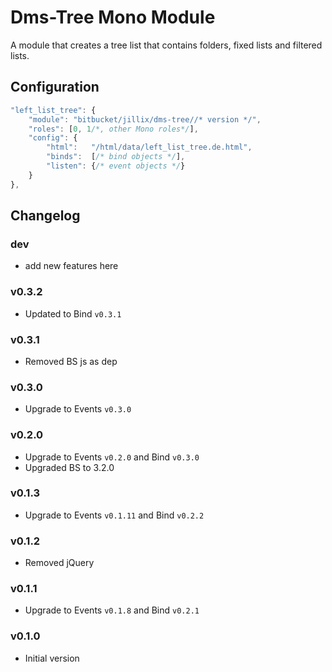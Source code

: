 Dms-Tree Mono Module
====================

A module that creates a tree list that contains folders, fixed lists and filtered lists.

## Configuration

```js
"left_list_tree": {
    "module": "bitbucket/jillix/dms-tree//* version */",
    "roles": [0, 1/*, other Mono roles*/],
    "config": {
        "html":   "/html/data/left_list_tree.de.html",
        "binds":  [/* bind objects */],
        "listen": {/* event objects */}
    }
},
```
## Changelog

### dev
 - add new features here

### v0.3.2
 - Updated to Bind `v0.3.1`

### v0.3.1
 - Removed BS js as dep

### v0.3.0
 - Upgrade to Events `v0.3.0`

### v0.2.0
 - Upgrade to Events `v0.2.0` and Bind `v0.3.0`
 - Upgraded BS to 3.2.0

### v0.1.3
 - Upgrade to Events `v0.1.11` and Bind `v0.2.2`

### v0.1.2
 - Removed jQuery

### v0.1.1
 - Upgrade to Events `v0.1.8` and Bind `v0.2.1`

### v0.1.0
 - Initial version
